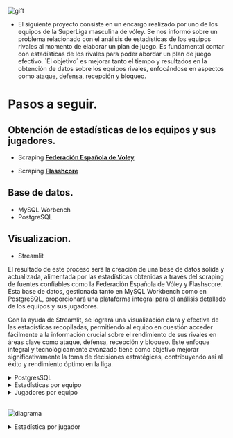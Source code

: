 ![gift]()

* El siguiente proyecto consiste en un encargo realizado por uno de los equipos de la SuperLiga masculina de vóley. 
Se nos informó sobre un problema relacionado con el análisis de estadísticas de los equipos rivales al momento de elaborar un plan de juego. Es fundamental contar con estadísticas de los rivales para poder abordar un plan de juego efectivo. 
`El objetivo´ es mejorar tanto el tiempo y resultados en la obtención de datos sobre los equipos rivales, enfocándose en aspectos como ataque, defensa, recepción y bloqueo.


# Pasos a seguir.

## Obtención de estadísticas de los equipos y sus jugadores.
* Scraping [**Federación Española de Voley**](https://www.rfevb.com/)

* Scraping [**Flasshcore**](https://www.flashscore.es/)

## Base de datos.
* MySQL Worbench
* PostgreSQL

## Visualizacion.
* Streamlit

El resultado de este proceso será la creación de una base de datos sólida y actualizada, alimentada por las estadísticas obtenidas a través del scraping de fuentes confiables como la Federación Española de Vóley y Flashscore. Esta base de datos, gestionada tanto en MySQL Workbench como en PostgreSQL, proporcionará una plataforma integral para el análisis detallado de los equipos y sus jugadores.

Con la ayuda de Streamlit, se logrará una visualización clara y efectiva de las estadísticas recopiladas, permitiendo al equipo en cuestión acceder fácilmente a la información crucial sobre el rendimiento de sus rivales en áreas clave como ataque, defensa, recepción y bloqueo. Este enfoque integral y tecnológicamente avanzado tiene como objetivo mejorar significativamente la toma de decisiones estratégicas, contribuyendo así al éxito y rendimiento óptimo en la liga.

<details>
<summary>PostgresSQL</summary>
<br>
  
![diagrama]()
</details>



<details>
<summary>Estadísticas por equipo</summary>
<br>

![diagrama]()
</details>

<details>
<summary>Jugadores por equipo</summary>
<br>

![diagrama]()
</details>
<br>

![diagrama]()
</details>

<details>
<summary>Estadística por jugador</summary>
<br>

![diagrama]()
</details>

